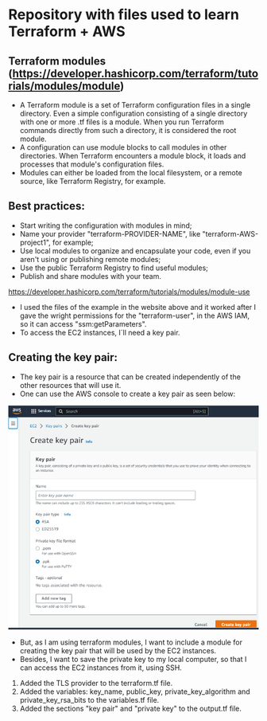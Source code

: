 # Repository with files used to learn Terraform + AWS
## Terraform modules (https://developer.hashicorp.com/terraform/tutorials/modules/module)
* A Terraform module is a set of Terraform configuration files in a single directory. Even a simple configuration consisting of a single directory with one or more .tf files is a module. When you run Terraform commands directly from such a directory, it is considered the root module.
* A configuration can use module blocks to call modules in other directories. When Terraform encounters a module block, it loads and processes that module's configuration files.
* Modules can either be loaded from the local filesystem, or a remote source, like Terraform Registry, for example.
## Best practices:
* Start writing the configuration with modules in mind;
* Name your provider "terraform-PROVIDER-NAME", like "terraform-AWS-project1", for example;
* Use local modules to organize and encapsulate your code, even if you aren't using or publishing remote modules;
* Use the public Terraform Registry to find useful modules;
* Publish and share modules with your team.

https://developer.hashicorp.com/terraform/tutorials/modules/module-use

* I used the files of the example in the website above and it worked after I gave the wright permissions for the "terraform-user", in the AWS IAM, so it can access "ssm:getParameters".
* To access the EC2 instances, I´ll need a key pair.

## Creating the key pair:
* The key pair is a resource that can be created independently of the other resources that will use it.
* One can use the AWS console to create a key pair as seen below:

![](images/create%20key%20pair%20console.png)

* But, as I am using terraform modules, I want to include a module for creating the key pair that will be used by the EC2 instances.
* Besides, I want to save the private key to my local computer, so that I can access the EC2 instances from it, using SSH.
1. Added the TLS provider to the terraform.tf file.
2. Added the variables: key_name, public_key, private_key_algorithm and private_key_rsa_bits to the variables.tf file.
3. Added the sections "key pair" and "private key" to the output.tf file.